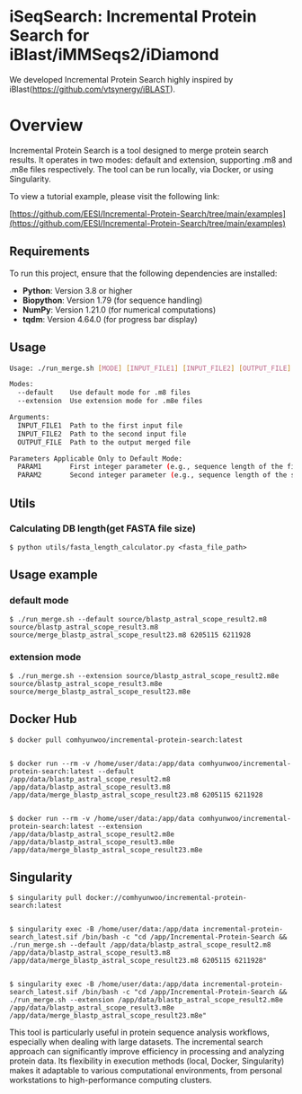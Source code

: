 # iSeqSearch: Incremental Protein Search for iBlast/iMMSeqs2/iDiamond  

We developed Incremental Protein Search highly inspired by iBlast(https://github.com/vtsynergy/iBLAST).  


# Overview 

Incremental Protein Search is a tool designed to merge protein search results. It operates in two modes: default and extension, supporting .m8 and .m8e files respectively. The tool can be run locally, via Docker, or using Singularity.

To view a tutorial example, please visit the following link:

[https://github.com/EESI/Incremental-Protein-Search/tree/main/examples](https://github.com/EESI/Incremental-Protein-Search/tree/main/examples)

## Requirements

To run this project, ensure that the following dependencies are installed:

- **Python**: Version 3.8 or higher
- **Biopython**: Version 1.79 (for sequence handling)
- **NumPy**: Version 1.21.0 (for numerical computations)
- **tqdm**: Version 4.64.0 (for progress bar display)


## Usage  

```bash
Usage: ./run_merge.sh [MODE] [INPUT_FILE1] [INPUT_FILE2] [OUTPUT_FILE] [DEFAULT_MODE_PARAMETERS]

Modes:
  --default    Use default mode for .m8 files
  --extension  Use extension mode for .m8e files

Arguments:
  INPUT_FILE1  Path to the first input file
  INPUT_FILE2  Path to the second input file
  OUTPUT_FILE  Path to the output merged file

Parameters Applicable Only to Default Mode:
  PARAM1       First integer parameter (e.g., sequence length of the first input file)
  PARAM2       Second integer parameter (e.g., sequence length of the second input file)
```

## Utils  

### Calculating DB length(get FASTA file size)

```
$ python utils/fasta_length_calculator.py <fasta_file_path>

```


## Usage example

### default mode

```
$ ./run_merge.sh --default source/blastp_astral_scope_result2.m8 source/blastp_astral_scope_result3.m8 source/merge_blastp_astral_scope_result23.m8 6205115 6211928
```




### extension mode

```
$ ./run_merge.sh --extension source/blastp_astral_scope_result2.m8e source/blastp_astral_scope_result3.m8e source/merge_blastp_astral_scope_result23.m8e
```


## Docker Hub  
```
$ docker pull comhyunwoo/incremental-protein-search:latest


$ docker run --rm -v /home/user/data:/app/data comhyunwoo/incremental-protein-search:latest --default /app/data/blastp_astral_scope_result2.m8 /app/data/blastp_astral_scope_result3.m8 /app/data/merge_blastp_astral_scope_result23.m8 6205115 6211928  


$ docker run --rm -v /home/user/data:/app/data comhyunwoo/incremental-protein-search:latest --extension /app/data/blastp_astral_scope_result2.m8e /app/data/blastp_astral_scope_result3.m8e /app/data/merge_blastp_astral_scope_result23.m8e  
```


## Singularity

```
$ singularity pull docker://comhyunwoo/incremental-protein-search:latest


$ singularity exec -B /home/user/data:/app/data incremental-protein-search_latest.sif /bin/bash -c "cd /app/Incremental-Protein-Search && ./run_merge.sh --default /app/data/blastp_astral_scope_result2.m8 /app/data/blastp_astral_scope_result3.m8 /app/data/merge_blastp_astral_scope_result23.m8 6205115 6211928"


$ singularity exec -B /home/user/data:/app/data incremental-protein-search_latest.sif /bin/bash -c "cd /app/Incremental-Protein-Search && ./run_merge.sh --extension /app/data/blastp_astral_scope_result2.m8e /app/data/blastp_astral_scope_result3.m8e /app/data/merge_blastp_astral_scope_result23.m8e"
```






This tool is particularly useful in protein sequence analysis workflows, especially when dealing with large datasets. The incremental search approach can significantly improve efficiency in processing and analyzing protein data. Its flexibility in execution methods (local, Docker, Singularity) makes it adaptable to various computational environments, from personal workstations to high-performance computing clusters.
